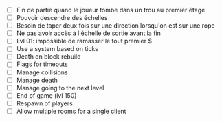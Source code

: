 - [ ] Fin de partie quand le joueur tombe dans un trou au premier étage
- [ ] Pouvoir descendre des échelles
- [ ] Besoin de taper deux fois sur une direction lorsqu'on est sur une rope
- [ ] Ne pas avoir accès à l'échelle de sortie avant la fin
- [ ] Lvl 01: impossible de ramasser le tout premier $
- [ ] Use a system based on ticks
- [ ] Death on block rebuild
- [ ] Flags for timeouts
- [ ] Manage collisions
- [ ] Manage death
- [ ] Manage going to the next level
- [ ] End of game (lvl 150)
- [ ] Respawn of players
- [ ] Allow multiple rooms for a single client
